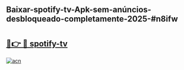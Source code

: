 ## Baixar-spotify-tv-Apk-sem-anúncios-desbloqueado-completamente-2025-#n8ifw

# <h2><a href="https://ainizakaria.my?title=spotify-tv&ref=20M">🔗👉 🔴 spotify-tv</a></h2>

[![acn](https://github.com/user-attachments/assets/0f9c940e-d8b0-45ae-aac7-cd30a18b3e1c)](https://ainizakaria.my?title=spotify-tv&ref=20M)

